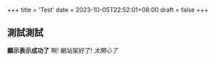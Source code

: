 +++
title = 'Test'
date = 2023-10-05T22:52:01+08:00
draft = false
+++
## 測試測試

**顯示表示成功了** 啊! 網站架好了!
*太開心了*

